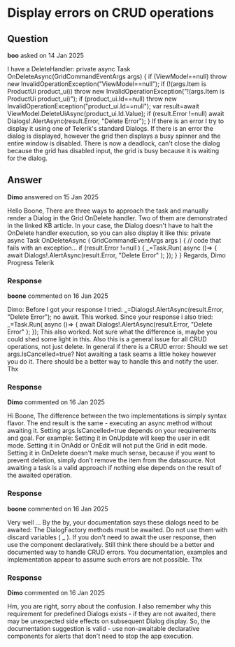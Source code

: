 # Display errors on CRUD operations

## Question

**boo** asked on 14 Jan 2025

I have a DeleteHandler: private async Task OnDeleteAsync(GridCommandEventArgs args) { if (ViewModel==null) throw new InvalidOperationException("ViewModel==null"); if (!(args.Item is ProductUi product_ui)) throw new InvalidOperationException("!(args.Item is ProductUi product_ui)"); if (product_ui.Id==null) throw new InvalidOperationException("product_ui.Id==null"); var result=await ViewModel.DeleteUiAsync(product_ui.Id.Value); if (result.Error !=null) await Dialogs!.AlertAsync(result.Error, "Delete Error"); } If there is an error I try to display it using one of Telerik's standard Dialogs. If there is an error the dialog is displayed, however the grid then displays a busy spinner and the entire window is disabled. There is now a deadlock, can't close the dialog because the grid has disabled input, the grid is busy because it is waiting for the dialog.

## Answer

**Dimo** answered on 15 Jan 2025

Hello Boone, There are three ways to approach the task and manually render a Dialog in the Grid OnDelete handler. Two of them are demonstrated in the linked KB article. In your case, the Dialog doesn't have to halt the OnDelete handler execution, so you can also display it like this: private async Task OnDeleteAsync ( GridCommandEventArgs args ) { // code that fails with an exception... if (result.Error !=null )
{
_=Task.Run( async ()=>
{ await Dialogs!.AlertAsync(result.Error, "Delete Error" );
});
}
} Regards, Dimo Progress Telerik

### Response

**boone** commented on 16 Jan 2025

Dimo: Before I got your response I tried: _=Dialogs!.AlertAsync(result.Error, "Delete Error"); no await. This worked. Since your response i also tried: _=Task.Run( async ()=>
{ await Dialogs!.AlertAsync(result.Error, "Delete Error" );
}); This also worked. Not sure what the difference is, maybe you could shed some light in this. Also this is a general issue for all CRUD operations, not just delete. In general if there is a CRUD error: Should we set args.IsCancelled=true? Not awaiting a task seams a little hokey however you do it. There should be a better way to handle this and notify the user. Thx

### Response

**Dimo** commented on 16 Jan 2025

Hi Boone, The difference between the two implementations is simply syntax flavor. The end result is the same - executing an async method without awaiting it. Setting args.IsCancelled=true depends on your requirements and goal. For example: Setting it in OnUpdate will keep the user in edit mode. Setting it in OnAdd or OnEdit will not put the Grid in edit mode. Setting it in OnDelete doesn't make much sense, because if you want to prevent deletion, simply don't remove the item from the datasource. Not awaiting a task is a valid approach if nothing else depends on the result of the awaited operation.

### Response

**boone** commented on 16 Jan 2025

Very well ... By the by, your documentation says these dialogs need to be awaited: The DialogFactory methods must be awaited. Do not use them with discard variables ( _ ). If you don't need to await the user response, then use the <TelerikDialog> component declaratively. Still think there should be a better and documented way to handle CRUD errors. You documentation, examples and implementation appear to assume such errors are not possible. Thx

### Response

**Dimo** commented on 16 Jan 2025

Hm, you are right, sorry about the confusion. I also remember why this requirement for predefined Dialogs exists - if they are not awaited, there may be unexpected side effects on subsequent Dialog display. So, the documentation suggestion is valid - use non-awaitable declarative <TelerikDialog> components for alerts that don't need to stop the app execution.
